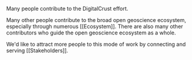 Many people contribute to the DigitalCrust effort.

Many other people contribute to the broad open geoscience ecosystem, especially
through numerous [[Ecosystem]]. There are also many other
contributors who guide the open geoscience ecosystem as a whole.

We'd like to attract more people to this mode of work by connecting and serving
[[Stakeholders]].
